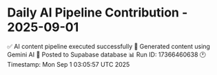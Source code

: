 # Daily AI Pipeline Contribution - 2025-09-01

✅ AI content pipeline executed successfully
🤖 Generated content using Gemini AI
💾 Posted to Supabase database
📊 Run ID: 17366460638
🕐 Timestamp: Mon Sep  1 03:05:57 UTC 2025
